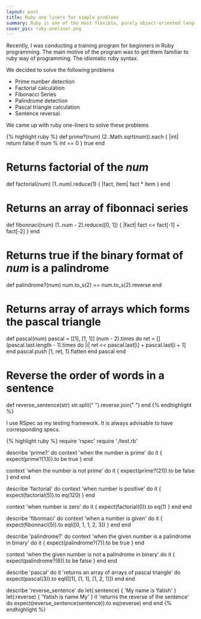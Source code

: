 ```yaml
---
layout: post
title: Ruby one liners for simple problems
summary: Ruby is one of the most flexible, purely object-oriented language. As a code craftsman, one falls for its elegance and beauty.
cover_pic: ruby-oneliner.png
---
```


Recently, I was conducting a training program for beginners in Ruby programming. The main motive of the program was to get them familiar to ruby way of programming. The idiomatic ruby syntax.

We decided to solve the following problems

* Prime number detection
* Factorial calculation
* Fibonacci Series
* Palindrome detection
* Pascal triangle calculation
* Sentence reversal.

We came up with ruby one-liners to solve these problems

{% highlight ruby %}
def prime?(num)
  (2..Math.sqrt(num)).each { |int| return false if num % int == 0 }
  true
end

# Returns factorial of the *num*
def factorial(num)
  (1..num).reduce(1) { |fact, item| fact * item }
end

# Returns an array of fibonnaci series
def fibonnaci(num)
  (1..num - 2).reduce([0, 1]) { |fact| fact << fact[-1] + fact[-2] }
end

# Returns true if the binary format of *num* is a palindrome
def palindrome?(num)
  num.to_s(2) == num.to_s(2).reverse
end

# Returns array of arrays which forms the pascal triangle
def pascal(num)
  pascal = [[1], [1, 1]]
  (num - 2).times do
    ret = []
    (pascal.last.length - 1).times do |i|
      ret << pascal.last[i] + pascal.last[i + 1]
    end
    pascal.push [1, ret, 1].flatten
  end
  pascal
end

# Reverse the order of words in a sentence
def reverse_sentence(str)
  str.split(" ").reverse.join(" ")
end
{% endhighlight %}

I use RSpec as my testing framework. It is always advisable to have corresponding specs. 

{% highlight ruby %}
require 'rspec'
require './test.rb'

describe 'prime?' do
  context 'when the number is prime' do
    it { expect(prime?(13)).to be true }
  end

  context 'when the number is not prime' do
    it { expect(prime?(21)).to be false }
  end
end

describe 'factorial' do
  context 'when number is positive' do
    it { expect(factorial(5)).to eq(120) }
  end

  context 'when number is zero' do
    it { expect(factorial(0)).to eq(1) }
  end
end

describe 'fibonnaci' do
  context 'when a number is given' do
    it { expect(fibonnaci(5)).to eql([0, 1, 1, 2, 3]) }
  end
end

describe 'palindrome?' do
  context 'when the given number is a palindrome in binary' do
    it { expect(palindrome?(7)).to be true }
  end

  context 'when the given number is not a palindrome in binary' do
    it { expect(palindrome?(6)).to be false }
  end
end

describe 'pascal' do
  it 'returns an array of arrays of pascal triangle' do
    expect(pascal(3)).to eql([[1], [1, 1], [1, 2, 1]])
  end
end

describe 'reverse_sentence' do
  let(:sentence) { 'My name is Yatish' }
  let(:reverse)  { 'Yatish is name My' }
  it 'returns the reverse of the sentence' do
    expect(reverse_sentence(sentence)).to eq(reverse)
  end
end
{% endhighlight %}


